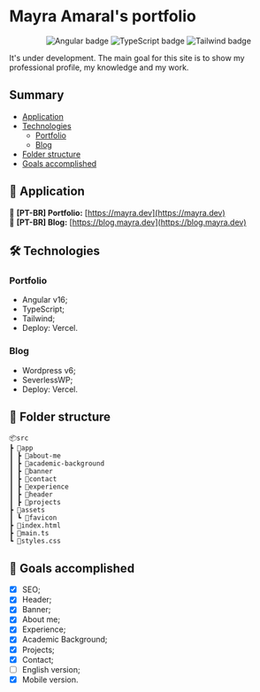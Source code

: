 # Mayra Amaral's portfolio
<p align="center">
<img src="https://img.shields.io/badge/angular-%23DD0031.svg?style=for-the-badge&logo=angular&logoColor=white" alt="Angular badge" />
<img src="https://img.shields.io/badge/typescript-%23007ACC.svg?style=for-the-badge&logo=typescript&logoColor=white" alt="TypeScript badge" />
<img src="https://img.shields.io/badge/tailwindcss-%2338B2AC.svg?style=for-the-badge&logo=tailwind-css&logoColor=white" alt="Tailwind badge" />

</p>
It's under development. The main goal for this site is to show my professional profile, my knowledge and my work.

## Summary

- [Application](https://github.com/mayraamaral/portfolio#-application)
- [Technologies](https://github.com/mayraamaral/portfolio#%EF%B8%8F-technologies)
  - [Portfolio](https://github.com/mayraamaral/portfolio#portfolio)
  - [Blog](https://github.com/mayraamaral/portfolio#blog)
- [Folder structure](https://github.com/mayraamaral/portfolio#-folder-structure)
- [Goals accomplished](https://github.com/mayraamaral/portfolio#-goals-accomplished)

## 📲 Application

🔗 **[PT-BR] Portfolio:** [https://mayra.dev](https://mayra.dev)  
🔗 **[PT-BR] Blog:** [https://blog.mayra.dev](https://blog.mayra.dev)

## 🛠️ Technologies

### Portfolio

- Angular v16;
- TypeScript;
- Tailwind;
- Deploy: Vercel.

### Blog

- Wordpress v6;
- SeverlessWP;
- Deploy: Vercel.

## 📁 Folder structure

```
📦src
┣ 📂app
┃ ┣ 📂about-me
┃ ┣ 📂academic-background
┃ ┣ 📂banner
┃ ┣ 📂contact
┃ ┣ 📂experience
┃ ┣ 📂header
┃ ┣ 📂projects
┣ 📂assets
┃ ┗ 📂favicon
┣ 📜index.html
┣ 📜main.ts
┗ 📜styles.css
```

## 🎯 Goals accomplished

- [x] SEO;
- [x] Header;
- [x] Banner;
- [x] About me;
- [x] Experience;
- [x] Academic Background;
- [x] Projects;
- [x] Contact;
- [ ] English version;
- [x] Mobile version.
